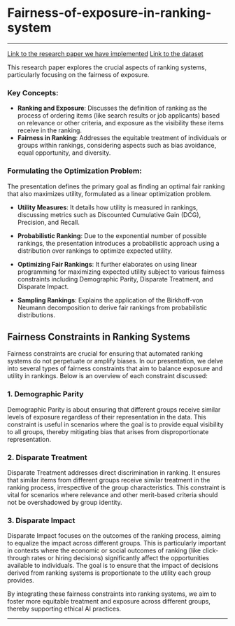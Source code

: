 # Fairness-of-exposure-in-ranking-system

---
[Link to the research paper we have implemented](https://arxiv.org/abs/1802.07281)
[Link to the dataset](https://users.soe.ucsc.edu/~yiz/papers/data/YOWStudy/)

This research paper explores the crucial aspects of ranking systems, particularly focusing on the fairness of exposure. 

### Key Concepts:
- **Ranking and Exposure**: Discusses the definition of ranking as the process of ordering items (like search results or job applicants) based on relevance or other criteria, and exposure as the visibility these items receive in the ranking.
- **Fairness in Ranking**: Addresses the equitable treatment of individuals or groups within rankings, considering aspects such as bias avoidance, equal opportunity, and diversity.

### Formulating the Optimization Problem:
The presentation defines the primary goal as finding an optimal fair ranking that also maximizes utility, formulated as a linear optimization problem.

- **Utility Measures**: It details how utility is measured in rankings, discussing metrics such as Discounted Cumulative Gain (DCG), Precision, and Recall.

- **Probabilistic Ranking**: Due to the exponential number of possible rankings, the presentation introduces a probabilistic approach using a distribution over rankings to optimize expected utility.
  
- **Optimizing Fair Rankings**: It further elaborates on using linear programming for maximizing expected utility subject to various fairness constraints including Demographic Parity, Disparate Treatment, and Disparate Impact.

- **Sampling Rankings**: Explains the application of the Birkhoff-von Neumann decomposition to derive fair rankings from probabilistic distributions.

## Fairness Constraints in Ranking Systems
Fairness constraints are crucial for ensuring that automated ranking systems do not perpetuate or amplify biases. In our presentation, we delve into several types of fairness constraints that aim to balance exposure and utility in rankings. Below is an overview of each constraint discussed:

### 1. Demographic Parity
Demographic Parity is about ensuring that different groups receive similar levels of exposure regardless of their representation in the data. This constraint is useful in scenarios where the goal is to provide equal visibility to all groups, thereby mitigating bias that arises from disproportionate representation.

### 2. Disparate Treatment
Disparate Treatment addresses direct discrimination in ranking. It ensures that similar items from different groups receive similar treatment in the ranking process, irrespective of the group characteristics. This constraint is vital for scenarios where relevance and other merit-based criteria should not be overshadowed by group identity.

### 3. Disparate Impact
Disparate Impact focuses on the outcomes of the ranking process, aiming to equalize the impact across different groups. This is particularly important in contexts where the economic or social outcomes of ranking (like click-through rates or hiring decisions) significantly affect the opportunities available to individuals. The goal is to ensure that the impact of decisions derived from ranking systems is proportionate to the utility each group provides.


By integrating these fairness constraints into ranking systems, we aim to foster more equitable treatment and exposure across different groups, thereby supporting ethical AI practices.

--- 
